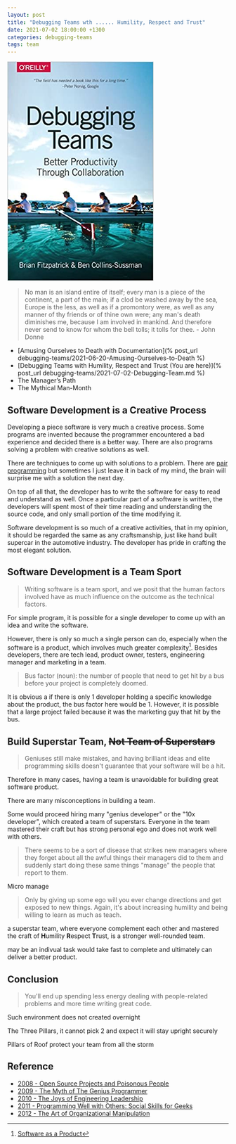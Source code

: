 ```yaml
---
layout: post
title: "Debugging Teams wth ...... Humility, Respect and Trust"
date: 2021-07-02 18:00:00 +1300
categories: debugging-teams
tags: team
---
```


![Debugging-teams](/assets/book/debugging-teams.jpg)

> No man is an island entire of itself;
> every man is a piece of the continent, a part of the main;
> if a clod be washed away by the sea, Europe is the less, as well as if a promontory were, as well as any manner of thy friends or of thine own were;
> any man's death diminishes me, because I am involved in mankind.
> And therefore never send to know for whom the bell tolls; it tolls for thee. - John Donne

- [Amusing Ourselves to Death with Documentation](% post_url debugging-teams/2021-06-20-Amusing-Ourselves-to-Death %)
- [Debugging Teams with Humility, Respect and Trust (You are here)](% post_url debugging-teams/2021-07-02-Debugging-Team.md %)
- The Manager’s Path
- The Mythical Man-Month

## Software Development is a Creative Process

Developing a piece software is very much a creative process. Some programs are invented because the programmer encountered a bad experience and decided there is a better way. There are also programs solving a problem with creative solutions as well.

There are techniques to come up with solutions to a problem. There are [pair programming](https://en.wikipedia.org/wiki/Pair_programming) but sometimes I just leave it in back of my mind, the brain will surprise me with a solution the next day.

On top of all that, the developer has to write the software for easy to read and understand as well. Once a particular part of a software is written, the developers will spent most of their time reading and understanding the source code, and only small portion of the time modifying it.

Software development is so much of a creative activities, that in my opinion, it should be regarded the same as any craftsmanship, just like hand built supercar in the automotive industry. The developer has pride in crafting the most elegant solution.

## Software Development is a Team Sport

> Writing software is a team sport, and we posit that the human factors involved have as much influence on the outcome as the technical factors.

For simple program, it is possible for a single developer to come up with an idea and write the software.

However, there is only so much a single person can do, especially when the software is a product, which involves much greater complexity[^1]. Besides developers, there are tech lead, product owner, testers, engineering manager and marketing in a team.

> Bus factor (noun): the number of people that need to get hit by a bus before your project is completely doomed.

It is obvious a if there is only 1 developer holding a specific knowledge about the product, the bus factor here would be 1. However, it is possible that a large project failed because it was the marketing guy that hit by the bus.

## Build Superstar Team, ~~Not Team of Superstars~~

> Geniuses still make mistakes, and having brilliant ideas and elite programming skills doesn't guarantee that your software will be a hit.

Therefore in many cases, having a team is unavoidable for building great software product.

There are many misconceptions in building a team.

Some would proceed hiring many "genius developer" or the "10x developer", which created a team of superstars. Everyone in the team mastered their craft but has strong personal ego and does not work well with others.

> There seems to be a sort of disease that strikes new managers where they forget about all the awful things their managers did to them and suddenly start doing these same things "manage" the people that report to them.

Micro manage

> Only by giving up some ego will you ever change directions and get exposed to new things. Again, it's about increasing humility and being willing to learn as much as teach.

a superstar team, where everyone complement each other and mastered the craft of **H**umility **R**espect **T**rust, is a stronger well-rounded team.

  may be an indivual task would take fast to complete and ultimately can deliver a better product.

## Conclusion

> You'll end up spending less energy dealing with people-related problems and more time writing great code.

Such environment does not created overnight

The Three Pillars, it cannot pick 2 and expect it will stay upright securely

Pillars of 
Roof
protect your team from all the storm

## Reference

- [2008 - Open Source Projects and Poisonous People](https://youtu.be/-F-3E8pyjFo)
- [2009 - The Myth of The Genius Programmer](https://youtu.be/0SARbwvhupQ)
- [2010 - The Joys of Engineering Leadership](https://youtu.be/skD1fjxSRog)
- [2011 - Programming Well with Others: Social Skills for Geeks](https://youtu.be/q-7l8cnpI4k)
- [2012 - The Art of Organizational Manipulation](https://youtu.be/OTCuYzAw31Y)

[^1]: [Software as a Product](https://en.wikipedia.org/wiki/Software_as_a_Product)
